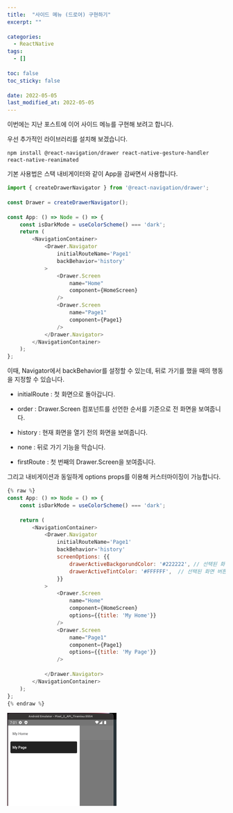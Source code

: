 ```yaml
---
title:  "사이드 메뉴 (드로어) 구현하기" 
excerpt: ""

categories:
  - ReactNative
tags:
  - []

toc: false
toc_sticky: false
 
date: 2022-05-05
last_modified_at: 2022-05-05
---
```


이번에는 지난 포스트에 이어 사이드 메뉴를 구현해 보려고 합니다.

우선 추가적인 라이브러리를 설치해 보겠습니다.

```text
npm install @react-navigation/drawer react-native-gesture-handler react-native-reanimated
```
    

기본 사용법은 스택 내비게이터와 같이 App을 감싸면서 사용합니다.

```javascript
import { createDrawerNavigator } from '@react-navigation/drawer';
    
const Drawer = createDrawerNavigator();

const App: () => Node = () => {
    const isDarkMode = useColorScheme() === 'dark';
    return (
        <NavigationContainer>
            <Drawer.Navigator
                initialRouteName='Page1'
                backBehavior='history'
            >
                <Drawer.Screen
                    name="Home"
                    component={HomeScreen}
                />
                <Drawer.Screen
                    name="Page1"
                    component={Page1}
                />
            </Drawer.Navigator>
        </NavigationContainer>
    );
};
```
    

이때, Navigator에서 backBehavior를 설정할 수 있는데, 뒤로 가기를 했을 때의 행동을 지정할 수 있습니다.

- initialRoute : 첫 화면으로 돌아갑니다.

- order : Drawer.Screen 컴포넌트를 선언한 순서를 기준으로 전 화면을 보여줍니다.

- history : 현재 화면을 열기 전의 화면을 보여줍니다.

- none : 뒤로 가기 기능을 막습니다.

- firstRoute : 첫 번째의 Drawer.Screen을 보여줍니다.


그리고 내비게이션과 동일하게 options props를 이용해 커스터마이징이 가능합니다.

```javascript
{% raw %}
const App: () => Node = () => {
    const isDarkMode = useColorScheme() === 'dark';

    return (
        <NavigationContainer>
            <Drawer.Navigator
                initialRouteName='Page1'
                backBehavior='history'
                screenOptions: {{
                    drawerActiveBackgorundColor: '#222222', // 선택된 화면 버튼의 배경색
                    drawerActiveTintColor: '#FFFFFF',  // 선택된 화면 버튼의 글자색
                }}
            >
                <Drawer.Screen
                    name="Home"
                    component={HomeScreen}
                    options={{title: 'My Home'}}
                />
                <Drawer.Screen
                    name="Page1"
                    component={Page1}
                    options={{title: 'My Page'}}
                />
            
            </Drawer.Navigator>
        </NavigationContainer>
    );
};
{% endraw %}
```

<img src="../../assets/images/reactnative/Navigation-헤더-커스터마이징/스크린샷_2022-05-05_오후_8.39.05.png" alt="" width="50%">
